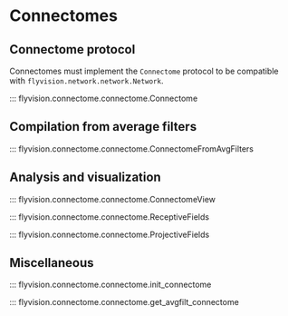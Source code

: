 # Connectomes

## Connectome protocol

Connectomes must implement the `Connectome` protocol to be compatible
with `flyvision.network.network.Network`.

::: flyvision.connectome.connectome.Connectome

## Compilation from average filters

::: flyvision.connectome.connectome.ConnectomeFromAvgFilters

## Analysis and visualization

::: flyvision.connectome.connectome.ConnectomeView

::: flyvision.connectome.connectome.ReceptiveFields

::: flyvision.connectome.connectome.ProjectiveFields

## Miscellaneous

::: flyvision.connectome.connectome.init_connectome

::: flyvision.connectome.connectome.get_avgfilt_connectome

